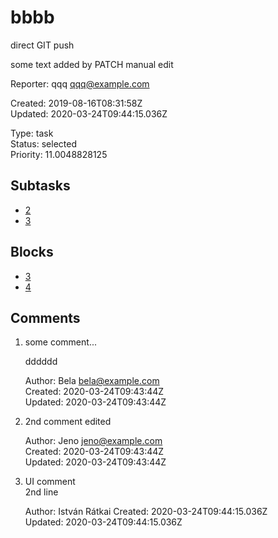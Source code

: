 # bbbb

direct GIT push

some text added by PATCH
manual edit

Reporter: qqq <qqq@example.com>  

Created: 2019-08-16T08:31:58Z  
Updated: 2020-03-24T09:44:15.036Z

Type: task  
Status: selected  
Priority: 11.0048828125

## Subtasks
- [2](2.md "2nd issue")
- [3](3.md "Edit the new file")

## Blocks
- [3](3.md "Edit the new file")
- [4](4.md "Unreferenced issue")

## Comments
1.  some comment...

    dddddd

    Author: Bela <bela@example.com>  
    Created: 2020-03-24T09:43:44Z  
    Updated: 2020-03-24T09:43:44Z

2.  2nd comment edited

    Author: Jeno <jeno@example.com>  
    Created: 2020-03-24T09:43:44Z  
    Updated: 2020-03-24T09:43:44Z

3.  UI comment  
    2nd line
    
    Author: István Rátkai
    Created: 2020-03-24T09:44:15.036Z  
    Updated: 2020-03-24T09:44:15.036Z
